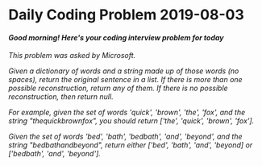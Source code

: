 # Daily Coding Problem 2019-08-03

####  _Good morning! Here's your coding interview problem for today_

_This problem was asked by Microsoft._

_Given a dictionary of words and a string made up of those words (no spaces), return the original sentence in a list. If there is more than one possible reconstruction, return any of them. If there is no possible reconstruction, then return null._

_For example, given the set of words 'quick', 'brown', 'the', 'fox', and the string "thequickbrownfox", you should return ['the', 'quick', 'brown', 'fox']._

_Given the set of words 'bed', 'bath', 'bedbath', 'and', 'beyond', and the string "bedbathandbeyond", return either ['bed', 'bath', 'and', 'beyond] or ['bedbath', 'and', 'beyond']._
